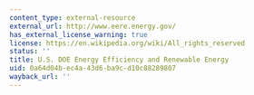 ```yaml
---
content_type: external-resource
external_url: http://www.eere.energy.gov/
has_external_license_warning: true
license: https://en.wikipedia.org/wiki/All_rights_reserved
status: ''
title: U.S. DOE Energy Efficiency and Renewable Energy
uid: 0a64d04b-ec4a-43d6-ba9c-d10c88289807
wayback_url: ''
---
```

